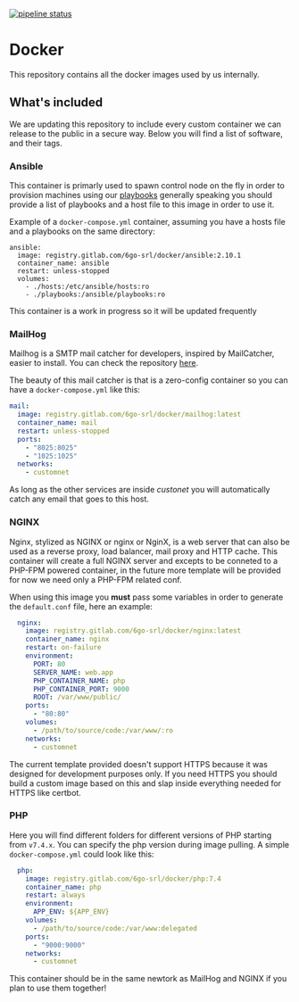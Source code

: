 [![pipeline status](https://gitlab.com/6go-srl/docker/badges/master/pipeline.svg)](https://gitlab.com/6go-srl/docker/-/commits/master)

# Docker

This repository contains all the docker images used by us internally.

## What's included

We are updating this repository to include every custom container we can release to the public in a secure way.
Below you will find a list of software, and their tags.

### Ansible

This container is primarly used to spawn control node on the fly in order to provision machines using
our [playbooks](https://gitlab.com/6go-srl/ansible) generally speaking you should provide a list of playbooks
and a host file to this image in order to use it.

Example of a `docker-compose.yml` container, assuming you have a hosts file and a playbooks on the same directory:

```YML
ansible:
  image: registry.gitlab.com/6go-srl/docker/ansible:2.10.1
  container_name: ansible
  restart: unless-stopped
  volumes:
    - ./hosts:/etc/ansible/hosts:ro
    - ./playbooks:/ansible/playbooks:ro
```

This container is a work in progress so it will be updated frequently

### MailHog

Mailhog is a SMTP mail catcher for developers, inspired by MailCatcher, easier to install.
You can check the repository [here](https://github.com/mailhog/MailHog).

The beauty of this mail catcher is that is a zero-config container so you can have a `docker-compose.yml` like this:

```yml
mail:
  image: registry.gitlab.com/6go-srl/docker/mailhog:latest
  container_name: mail
  restart: unless-stopped
  ports:
    - "8025:8025"
    - "1025:1025"
  networks:
    - customnet
```

As long as the other services are inside *custonet* you will automatically catch any email that goes to this host.

### NGINX

Nginx, stylized as NGINX or nginx or NginX, is a web server that can also be used as a reverse proxy, load balancer, mail proxy and HTTP cache.
This container will create a full NGINX server and excepts to be conneted to a PHP-FPM powered container, in the future more template will be provided
for now we need only a PHP-FPM related conf.

When using this image you **must** pass some variables in order to generate the `default.conf` file, here an example:

```yml
  nginx:
    image: registry.gitlab.com/6go-srl/docker/nginx:latest
    container_name: nginx
    restart: on-failure
    environment:
      PORT: 80
      SERVER_NAME: web.app
      PHP_CONTAINER_NAME: php
      PHP_CONTAINER_PORT: 9000
      ROOT: /var/www/public/
    ports:
      - "80:80"
    volumes:
      - /path/to/source/code:/var/www/:ro
    networks:
      - customnet
```

The current template provided doesn't support HTTPS because it was designed for development purposes only. If you need HTTPS you should build a custom
image based on this and slap inside everything needed for HTTPS like certbot.


### PHP

Here you will find different folders for different versions of PHP starting from `v7.4.x`. You can specify the php version during image pulling.
A simple `docker-compose.yml` could look like this:

```yml
  php:
    image: registry.gitlab.com/6go-srl/docker/php:7.4
    container_name: php
    restart: always
    environment:
      APP_ENV: ${APP_ENV}
    volumes:
      - /path/to/source/code:/var/www:delegated
    ports:
      - "9000:9000"
    networks:
      - customnet
```

This container should be in the same newtork as MailHog and NGINX if you plan to use them together!
